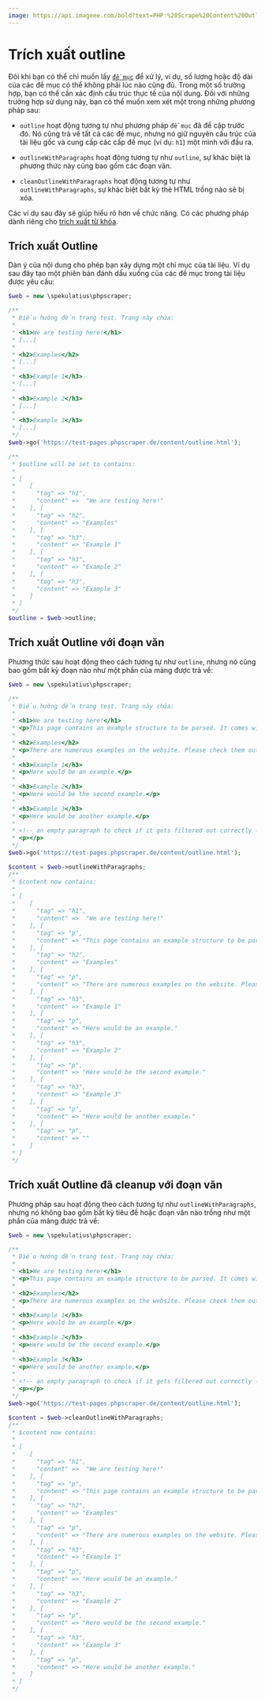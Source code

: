 ```yaml
---
image: https://api.imageee.com/bold?text=PHP:%20Scrape%20Content%20Outline&bg_image=https://images.unsplash.com/photo-1542762933-ab3502717ce7
---
```


# Trích xuất outline

Đôi khi bạn có thể chỉ muốn lấy [`đề mục`](/examples/headings.html) để xử lý, ví dụ, số lượng hoặc độ dài của các đề mục có thể không phải lúc nào cũng đủ. Trong một số trường hợp, bạn có thể cần xác định cấu trúc thực tế của nội dung. Đối với những trường hợp sử dụng này, bạn có thể muốn xem xét một trong những phương pháp sau:

 - `outline` hoạt động tương tự như phương pháp `đề mục` đã đề cập trước đó. Nó cũng trả về tất cả các đề mục, nhưng nó giữ nguyên cấu trúc của tài liệu gốc và cung cấp các cấp đề mục (ví dụ: `h1`) một mình với đầu ra.

 - `outlineWithParagraphs` hoạt động tương tự như `outline`, sự khác biệt là phương thức này cũng bao gồm các đoạn văn.

 - `cleanOutlineWithParagraphs` hoạt động tương tự như `outlineWithParagraphs`, sự khác biệt bất kỳ thẻ HTML trống nào sẽ bị xóa.

Các ví dụ sau đây sẽ giúp hiểu rõ hơn về chức năng. Có các phương pháp dành riêng cho [trích xuất từ ​​khóa](/examples/extract-keywords.html).

## Trích xuất Outline

Dàn ý của nội dung cho phép bạn xây dựng một chỉ mục của tài liệu. Ví dụ sau đây tạo một phiên bản đánh dấu xuống của các đề mục trong tài liệu được yêu cầu:

```php
$web = new \spekulatius\phpscraper;

/**
 * Điều hướng đến trang test. Trang này chứa:
 *
 * <h1>We are testing here!</h1>
 * [...]
 *
 * <h2>Examples</h2>
 * [...]
 *
 * <h3>Example 1</h3>
 * [...]
 *
 * <h3>Example 2</h3>
 * [...]
 *
 * <h3>Example 3</h3>
 * [...]
 */
$web->go('https://test-pages.phpscraper.de/content/outline.html');

/**
 * $outline will be set to contains:
 *
 * [
 *    [
 *      "tag" => "h1",
 *      "content" =>  "We are testing here!"
 *    ], [
 *      "tag" => "h2",
 *      "content" => "Examples"
 *    ], [
 *      "tag" => "h3",
 *      "content" => "Example 1"
 *    ], [
 *      "tag" => "h3",
 *      "content" => "Example 2"
 *    ], [
 *      "tag" => "h3",
 *      "content" => "Example 3"
 *    ]
 * ]
 */
$outline = $web->outline;
```

## Trích xuất Outline với đoạn văn

Phương thức sau hoạt động theo cách tương tự như `outline`, nhưng nó cũng bao gồm bất kỳ đoạn nào như một phần của mảng được trả về:

```php
$web = new \spekulatius\phpscraper;

/**
 * Điều hướng đến trang test. Trang này chứa:
 *
 * <h1>We are testing here!</h1>
 * <p>This page contains an example structure to be parsed. It comes with a number of headings and nested paragraphs as an scrape example.</p>
 *
 * <h2>Examples</h2>
 * <p>There are numerous examples on the website. Please check them out to get more context on how scraping works.</p>
 *
 * <h3>Example 1</h3>
 * <p>Here would be an example.</p>
 *
 * <h3>Example 2</h3>
 * <p>Here would be the second example.</p>
 *
 * <h3>Example 3</h3>
 * <p>Here would be another example.</p>
 *
 * <!-- an empty paragraph to check if it gets filtered out correctly -->
 * <p></p>
 */
$web->go('https://test-pages.phpscraper.de/content/outline.html');

$content = $web->outlineWithParagraphs;
/**
 * $content now contains:
 *
 * [
 *    [
 *      "tag" => "h1",
 *      "content" =>  "We are testing here!"
 *    ], [
 *      "tag" => "p",
 *      "content" => "This page contains an example structure to be parsed. It comes with a number of headings and nested paragraphs as an scrape example."
 *    ], [
 *      "tag" => "h2",
 *      "content" => "Examples"
 *    ], [
 *      "tag" => "p",
 *      "content" => "There are numerous examples on the website. Please check them out to get more context on how scraping works."
 *    ], [
 *      "tag" => "h3",
 *      "content" => "Example 1"
 *    ], [
 *      "tag" => "p",
 *      "content" => "Here would be an example."
 *    ], [
 *      "tag" => "h3",
 *      "content" => "Example 2"
 *    ], [
 *      "tag" => "p",
 *      "content" => "Here would be the second example."
 *    ], [
 *      "tag" => "h3",
 *      "content" => "Example 3"
 *    ], [
 *      "tag" => "p",
 *      "content" => "Here would be another example."
 *    ], [
 *      "tag" => "p",
 *      "content" => ""
 *    ]
 * ]
 */
```

## Trích xuất Outline đã cleanup với đoạn văn

Phương pháp sau hoạt động theo cách tương tự như `outlineWithParagraphs`, nhưng nó không bao gồm bất kỳ tiêu đề hoặc đoạn văn nào trống như một phần của mảng được trả về:

```php
$web = new \spekulatius\phpscraper;

/**
 * Điều hướng đến trang test. Trang này chứa:
 *
 * <h1>We are testing here!</h1>
 * <p>This page contains an example structure to be parsed. It comes with a number of headings and nested paragraphs as an scrape example.</p>
 *
 * <h2>Examples</h2>
 * <p>There are numerous examples on the website. Please check them out to get more context on how scraping works.</p>
 *
 * <h3>Example 1</h3>
 * <p>Here would be an example.</p>
 *
 * <h3>Example 2</h3>
 * <p>Here would be the second example.</p>
 *
 * <h3>Example 3</h3>
 * <p>Here would be another example.</p>
 *
 * <!-- an empty paragraph to check if it gets filtered out correctly -->
 * <p></p>
 */
$web->go('https://test-pages.phpscraper.de/content/outline.html');

$content = $web->cleanOutlineWithParagraphs;
/**
 * $content now contains:
 *
 * [
 *    [
 *      "tag" => "h1",
 *      "content" =>  "We are testing here!"
 *    ], [
 *      "tag" => "p",
 *      "content" => "This page contains an example structure to be parsed. It comes with a number of headings and nested paragraphs as an scrape example."
 *    ], [
 *      "tag" => "h2",
 *      "content" => "Examples"
 *    ], [
 *      "tag" => "p",
 *      "content" => "There are numerous examples on the website. Please check them out to get more context on how scraping works."
 *    ], [
 *      "tag" => "h3",
 *      "content" => "Example 1"
 *    ], [
 *      "tag" => "p",
 *      "content" => "Here would be an example."
 *    ], [
 *      "tag" => "h3",
 *      "content" => "Example 2"
 *    ], [
 *      "tag" => "p",
 *      "content" => "Here would be the second example."
 *    ], [
 *      "tag" => "h3",
 *      "content" => "Example 3"
 *    ], [
 *      "tag" => "p",
 *      "content" => "Here would be another example."
 *    ]
 * ]
 */
```
